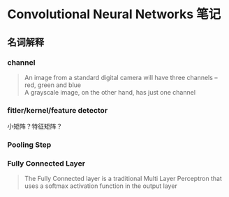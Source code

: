 Convolutional Neural Networks 笔记
===============================
## 名词解释
### channel
>An image from a standard digital camera will have three channels – red, green and blue  
A grayscale image, on the other hand, has just one channel

### fitler/kernel/feature detector
小矩阵？特征矩阵？

### Pooling Step


### Fully Connected Layer
>The Fully Connected layer is a traditional Multi Layer Perceptron that uses a softmax activation function in the output layer